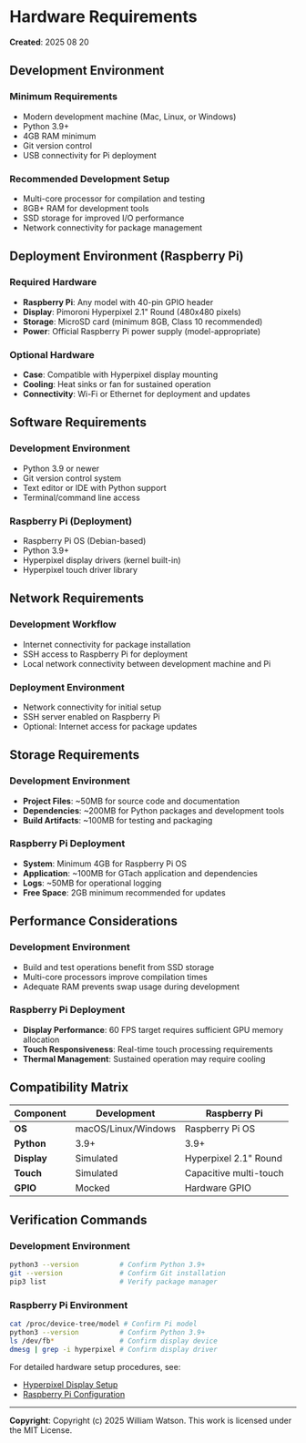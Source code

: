 # Hardware Requirements

**Created**: 2025 08 20

## Development Environment

### Minimum Requirements
- Modern development machine (Mac, Linux, or Windows)
- Python 3.9+
- 4GB RAM minimum
- Git version control
- USB connectivity for Pi deployment

### Recommended Development Setup
- Multi-core processor for compilation and testing
- 8GB+ RAM for development tools
- SSD storage for improved I/O performance
- Network connectivity for package management

## Deployment Environment (Raspberry Pi)

### Required Hardware
- **Raspberry Pi**: Any model with 40-pin GPIO header
- **Display**: Pimoroni Hyperpixel 2.1" Round (480x480 pixels)
- **Storage**: MicroSD card (minimum 8GB, Class 10 recommended)
- **Power**: Official Raspberry Pi power supply (model-appropriate)

### Optional Hardware
- **Case**: Compatible with Hyperpixel display mounting
- **Cooling**: Heat sinks or fan for sustained operation
- **Connectivity**: Wi-Fi or Ethernet for deployment and updates

## Software Requirements

### Development Environment
- Python 3.9 or newer
- Git version control system
- Text editor or IDE with Python support
- Terminal/command line access

### Raspberry Pi (Deployment)
- Raspberry Pi OS (Debian-based)
- Python 3.9+
- Hyperpixel display drivers (kernel built-in)
- Hyperpixel touch driver library

## Network Requirements

### Development Workflow
- Internet connectivity for package installation
- SSH access to Raspberry Pi for deployment
- Local network connectivity between development machine and Pi

### Deployment Environment
- Network connectivity for initial setup
- SSH server enabled on Raspberry Pi
- Optional: Internet access for package updates

## Storage Requirements

### Development Environment
- **Project Files**: ~50MB for source code and documentation
- **Dependencies**: ~200MB for Python packages and development tools
- **Build Artifacts**: ~100MB for testing and packaging

### Raspberry Pi Deployment
- **System**: Minimum 4GB for Raspberry Pi OS
- **Application**: ~100MB for GTach application and dependencies
- **Logs**: ~50MB for operational logging
- **Free Space**: 2GB minimum recommended for updates

## Performance Considerations

### Development Environment
- Build and test operations benefit from SSD storage
- Multi-core processors improve compilation times
- Adequate RAM prevents swap usage during development

### Raspberry Pi Deployment
- **Display Performance**: 60 FPS target requires sufficient GPU memory allocation
- **Touch Responsiveness**: Real-time touch processing requirements
- **Thermal Management**: Sustained operation may require cooling

## Compatibility Matrix

| Component | Development | Raspberry Pi |
|-----------|-------------|--------------|
| **OS** | macOS/Linux/Windows | Raspberry Pi OS |
| **Python** | 3.9+ | 3.9+ |
| **Display** | Simulated | Hyperpixel 2.1" Round |
| **Touch** | Simulated | Capacitive multi-touch |
| **GPIO** | Mocked | Hardware GPIO |

## Verification Commands

### Development Environment
```bash
python3 --version          # Confirm Python 3.9+
git --version              # Confirm Git installation
pip3 list                  # Verify package manager
```

### Raspberry Pi Environment
```bash
cat /proc/device-tree/model # Confirm Pi model
python3 --version          # Confirm Python 3.9+
ls /dev/fb*                # Confirm display device
dmesg | grep -i hyperpixel # Confirm display driver
```

For detailed hardware setup procedures, see:
- [Hyperpixel Display Setup](hyperpixel_setup.md)
- [Raspberry Pi Configuration](../setup/raspberry_pi_deployment.md)

---

**Copyright**: Copyright (c) 2025 William Watson. This work is licensed under the MIT License.
